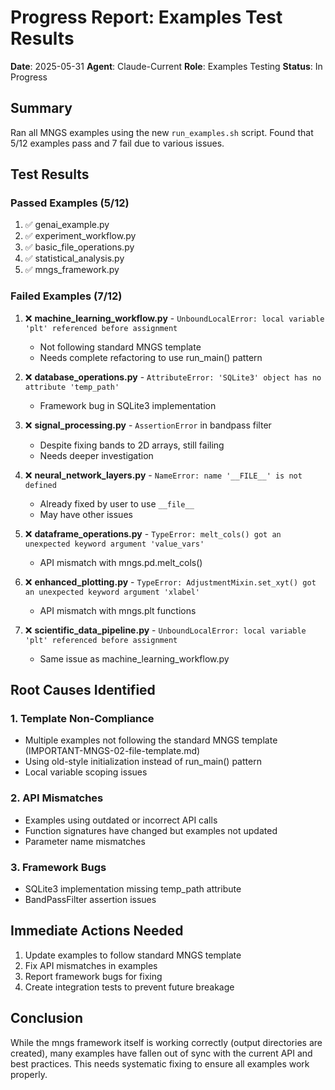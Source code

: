 # Progress Report: Examples Test Results

**Date**: 2025-05-31
**Agent**: Claude-Current
**Role**: Examples Testing
**Status**: In Progress

## Summary
Ran all MNGS examples using the new `run_examples.sh` script. Found that 5/12 examples pass and 7 fail due to various issues.

## Test Results

### Passed Examples (5/12)
1. ✅ genai_example.py
2. ✅ experiment_workflow.py
3. ✅ basic_file_operations.py
4. ✅ statistical_analysis.py
5. ✅ mngs_framework.py

### Failed Examples (7/12)
1. ❌ **machine_learning_workflow.py** - `UnboundLocalError: local variable 'plt' referenced before assignment`
   - Not following standard MNGS template
   - Needs complete refactoring to use run_main() pattern

2. ❌ **database_operations.py** - `AttributeError: 'SQLite3' object has no attribute 'temp_path'`
   - Framework bug in SQLite3 implementation

3. ❌ **signal_processing.py** - `AssertionError` in bandpass filter
   - Despite fixing bands to 2D arrays, still failing
   - Needs deeper investigation

4. ❌ **neural_network_layers.py** - `NameError: name '__FILE__' is not defined`
   - Already fixed by user to use `__file__`
   - May have other issues

5. ❌ **dataframe_operations.py** - `TypeError: melt_cols() got an unexpected keyword argument 'value_vars'`
   - API mismatch with mngs.pd.melt_cols()

6. ❌ **enhanced_plotting.py** - `TypeError: AdjustmentMixin.set_xyt() got an unexpected keyword argument 'xlabel'`
   - API mismatch with mngs.plt functions

7. ❌ **scientific_data_pipeline.py** - `UnboundLocalError: local variable 'plt' referenced before assignment`
   - Same issue as machine_learning_workflow.py

## Root Causes Identified

### 1. Template Non-Compliance
- Multiple examples not following the standard MNGS template (IMPORTANT-MNGS-02-file-template.md)
- Using old-style initialization instead of run_main() pattern
- Local variable scoping issues

### 2. API Mismatches
- Examples using outdated or incorrect API calls
- Function signatures have changed but examples not updated
- Parameter name mismatches

### 3. Framework Bugs
- SQLite3 implementation missing temp_path attribute
- BandPassFilter assertion issues

## Immediate Actions Needed
1. Update examples to follow standard MNGS template
2. Fix API mismatches in examples
3. Report framework bugs for fixing
4. Create integration tests to prevent future breakage

## Conclusion
While the mngs framework itself is working correctly (output directories are created), many examples have fallen out of sync with the current API and best practices. This needs systematic fixing to ensure all examples work properly.